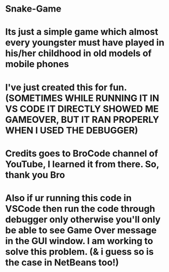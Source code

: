 # Snake-Game

# Its just a simple game which almost every youngster must have played in his/her childhood in old models of mobile phones

# I've just created this for fun. (SOMETIMES WHILE RUNNING IT IN VS CODE IT DIRECTLY SHOWED ME GAMEOVER, BUT IT RAN PROPERLY WHEN I USED THE DEBUGGER)

# Credits goes to BroCode channel of YouTube, I learned it from there. So, thank you Bro

# Also if ur running this code in VSCode then run the code through debugger only otherwise you'll only be able to see Game Over message in the GUI window. I am working to solve this problem. (& i guess so is the case in NetBeans too!)
